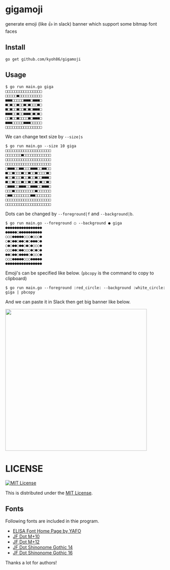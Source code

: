 # gigamoji

generate emoji (like :+1: in slack) banner which support some bitmap font faces

## Install

```
go get github.com/kyoh86/gigamoji
```

## Usage

```
$ go run main.go giga                                                      
□□□□□□□□□□□□□□□□
□□□□□■□□□□□□□□□□
■■■□□□□□■■■□■■■□
■□■□□■□□■□■□□□■□
■□■□□■□□■□■□■■■□
■■■□□■□□■■■□■□■□
□□■□□■□□□□■□■■■□
■■■□□□□□■■■□□□□□
□□□□□□□□□□□□□□□□
```

We can change text size by `--size|s`

```
$ go run main.go --size 10 giga                                            
□□□□□□□□□□□□□□□□□□□□
□□□□□□□■□□□□□□□□□□□□
□□□□□□□□□□□□□□□□□□□□
□□□□□□□□□□□□□□□□□□□□
□■■■□□■■□□□■■■□□■■□□
■□□■□□□■□□■□□■□□□□■□
■□□■□□□■□□■□□■□□■■■□
■□□■□□□■□□■□□■□■□□■□
□■■■□□■■■□□■■■□□■■■□
□□□■□□□□□□□□□■□□□□□□
□■■□□□□□□□□■■□□□□□□□
□□□□□□□□□□□□□□□□□□□□
□□□□□□□□□□□□□□□□□□□□
```

Dots can be changed by `--foreground|f` and `--background|b`.

```
$ go run main.go --foreground ○ --background ● giga         
●●●●●●●●●●●●●●●●
●●●●●○●●●●●●●●●●
○○○●●●●●○○○●○○○●
○●○●●○●●○●○●●●○●
○●○●●○●●○●○●○○○●
○○○●●○●●○○○●○●○●
●●○●●○●●●●○●○○○●
○○○●●●●●○○○●●●●●
●●●●●●●●●●●●●●●●
```

Emoji's can be specified like below. (`pbcopy` is the command to copy to clipboard)

```
$ go run main.go --foreground :red_circle: --background :white_circle: giga | pbcopy
```

And we can paste it in Slack then get big banner like below.

<img width="443" alt="" src="https://user-images.githubusercontent.com/5582459/64483747-0af54a00-d243-11e9-9424-42ac787dcbc2.png">

# LICENSE

[![MIT License](http://img.shields.io/badge/license-MIT-blue.svg)](http://www.opensource.org/licenses/MIT)

This is distributed under the [MIT License](http://www.opensource.org/licenses/MIT).

## Fonts

Following fonts are included in thie program.

* [ELISA Font Home Page by YAFO](http://hp.vector.co.jp/authors/VA002310/)
* [JF Dot M+10](http://jikasei.me/font/jf-dotfont/)
* [JF Dot M+12](http://jikasei.me/font/jf-dotfont/)
* [JF Dot Shinonome Gothic 14](http://jikasei.me/font/jf-dotfont/)
* [JF Dot Shinonome Gothic 16](http://jikasei.me/font/jf-dotfont/)

Thanks a lot for authors!
